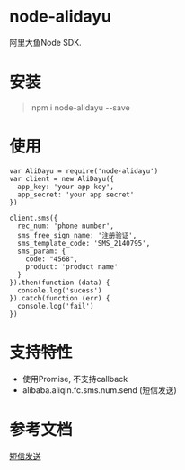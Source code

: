 # node-alidayu
阿里大鱼Node SDK.

# 安装
> npm i node-alidayu --save

# 使用
````
var AliDayu = require('node-alidayu')
var client = new AliDayu({
  app_key: 'your app key',
  app_secret: 'your app secret'
})

client.sms({
  rec_num: 'phone number',
  sms_free_sign_name: '注册验证',
  sms_template_code: 'SMS_2140795',
  sms_param: {
    code: "4568",
    product: 'product name'
  }
}).then(function (data) {
  console.log('sucess')
}).catch(function (err) {
  console.log('fail')
})
````

# 支持特性
- 使用Promise, 不支持callback
- alibaba.aliqin.fc.sms.num.send (短信发送)

# 参考文档
[短信发送](https://api.alidayu.com/doc2/apiDetail.htm?spm=a3142.7395905.4.6.RoLvnK&apiId=25450)
